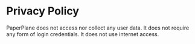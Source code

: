 # Privacy Policy

PaperPlane does not access nor collect any user data. It does not require any form of login credentials. It does not use internet access.